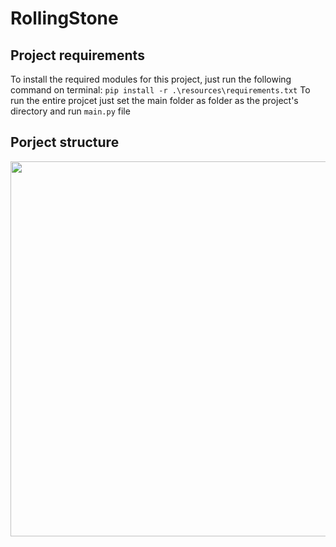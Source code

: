 # RollingStone

## Project requirements
To install the required modules for this project, just run the following command on terminal:
```pip install -r .\resources\requirements.txt```
To run the entire projcet just set the main folder as folder as the project's directory and run ```main.py``` file

## Porject structure
<p align="center">
  <img src="/resources/project_structure.png" width="600"/>
</p>
